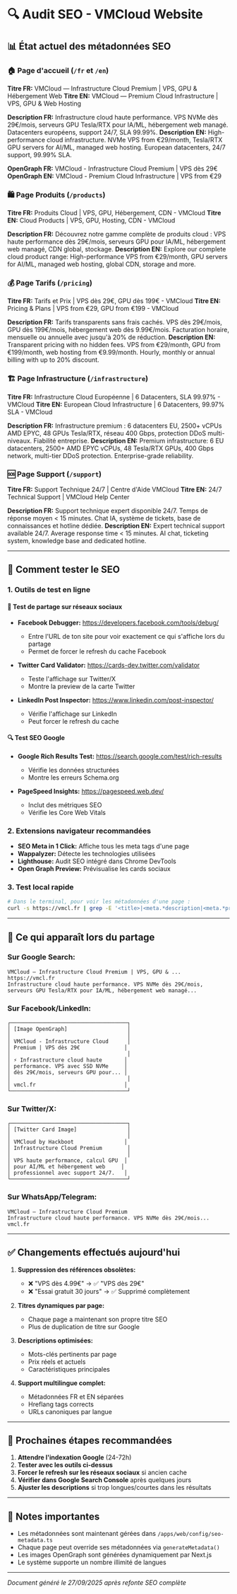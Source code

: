 # 🔍 Audit SEO - VMCloud Website

## 📊 État actuel des métadonnées SEO

### 🏠 Page d'accueil (`/fr` et `/en`)
**Titre FR:** VMCloud — Infrastructure Cloud Premium | VPS, GPU & Hébergement Web
**Titre EN:** VMCloud — Premium Cloud Infrastructure | VPS, GPU & Web Hosting

**Description FR:** Infrastructure cloud haute performance. VPS NVMe dès 29€/mois, serveurs GPU Tesla/RTX pour IA/ML, hébergement web managé. Datacenters européens, support 24/7, SLA 99.99%.
**Description EN:** High-performance cloud infrastructure. NVMe VPS from €29/month, Tesla/RTX GPU servers for AI/ML, managed web hosting. European datacenters, 24/7 support, 99.99% SLA.

**OpenGraph FR:** VMCloud - Infrastructure Cloud Premium | VPS dès 29€
**OpenGraph EN:** VMCloud - Premium Cloud Infrastructure | VPS from €29

### 🛍️ Page Produits (`/products`)
**Titre FR:** Produits Cloud | VPS, GPU, Hébergement, CDN - VMCloud
**Titre EN:** Cloud Products | VPS, GPU, Hosting, CDN - VMCloud

**Description FR:** Découvrez notre gamme complète de produits cloud : VPS haute performance dès 29€/mois, serveurs GPU pour IA/ML, hébergement web managé, CDN global, stockage.
**Description EN:** Explore our complete cloud product range: High-performance VPS from €29/month, GPU servers for AI/ML, managed web hosting, global CDN, storage and more.

### 💰 Page Tarifs (`/pricing`)
**Titre FR:** Tarifs et Prix | VPS dès 29€, GPU dès 199€ - VMCloud
**Titre EN:** Pricing & Plans | VPS from €29, GPU from €199 - VMCloud

**Description FR:** Tarifs transparents sans frais cachés. VPS dès 29€/mois, GPU dès 199€/mois, hébergement web dès 9.99€/mois. Facturation horaire, mensuelle ou annuelle avec jusqu'à 20% de réduction.
**Description EN:** Transparent pricing with no hidden fees. VPS from €29/month, GPU from €199/month, web hosting from €9.99/month. Hourly, monthly or annual billing with up to 20% discount.

### 🏗️ Page Infrastructure (`/infrastructure`)
**Titre FR:** Infrastructure Cloud Européenne | 6 Datacenters, SLA 99.97% - VMCloud
**Titre EN:** European Cloud Infrastructure | 6 Datacenters, 99.97% SLA - VMCloud

**Description FR:** Infrastructure premium : 6 datacenters EU, 2500+ vCPUs AMD EPYC, 48 GPUs Tesla/RTX, réseau 400 Gbps, protection DDoS multi-niveaux. Fiabilité entreprise.
**Description EN:** Premium infrastructure: 6 EU datacenters, 2500+ AMD EPYC vCPUs, 48 Tesla/RTX GPUs, 400 Gbps network, multi-tier DDoS protection. Enterprise-grade reliability.

### 🆘 Page Support (`/support`)
**Titre FR:** Support Technique 24/7 | Centre d'Aide VMCloud
**Titre EN:** 24/7 Technical Support | VMCloud Help Center

**Description FR:** Support technique expert disponible 24/7. Temps de réponse moyen < 15 minutes. Chat IA, système de tickets, base de connaissances et hotline dédiée.
**Description EN:** Expert technical support available 24/7. Average response time < 15 minutes. AI chat, ticketing system, knowledge base and dedicated hotline.

---

## 🔧 Comment tester le SEO

### 1. **Outils de test en ligne**

#### 📱 **Test de partage sur réseaux sociaux**
- **Facebook Debugger:** https://developers.facebook.com/tools/debug/
  - Entre l'URL de ton site pour voir exactement ce qui s'affiche lors du partage
  - Permet de forcer le refresh du cache Facebook

- **Twitter Card Validator:** https://cards-dev.twitter.com/validator
  - Teste l'affichage sur Twitter/X
  - Montre la preview de la carte Twitter

- **LinkedIn Post Inspector:** https://www.linkedin.com/post-inspector/
  - Vérifie l'affichage sur LinkedIn
  - Peut forcer le refresh du cache

#### 🔍 **Test SEO Google**
- **Google Rich Results Test:** https://search.google.com/test/rich-results
  - Vérifie les données structurées
  - Montre les erreurs Schema.org

- **PageSpeed Insights:** https://pagespeed.web.dev/
  - Inclut des métriques SEO
  - Vérifie les Core Web Vitals

### 2. **Extensions navigateur recommandées**

- **SEO Meta in 1 Click:** Affiche tous les meta tags d'une page
- **Wappalyzer:** Détecte les technologies utilisées
- **Lighthouse:** Audit SEO intégré dans Chrome DevTools
- **Open Graph Preview:** Prévisualise les cards sociaux

### 3. **Test local rapide**

```bash
# Dans le terminal, pour voir les métadonnées d'une page :
curl -s https://vmcl.fr | grep -E '<title>|<meta.*description|<meta.*property="og:'
```

---

## 📸 Ce qui apparaît lors du partage

### **Sur Google Search:**
```
VMCloud — Infrastructure Cloud Premium | VPS, GPU & ...
https://vmcl.fr
Infrastructure cloud haute performance. VPS NVMe dès 29€/mois,
serveurs GPU Tesla/RTX pour IA/ML, hébergement web managé...
```

### **Sur Facebook/LinkedIn:**
```
┌─────────────────────────────────────┐
│ [Image OpenGraph]                   │
│                                     │
│ VMCloud - Infrastructure Cloud      │
│ Premium | VPS dès 29€              │
│                                     │
│ ⚡ Infrastructure cloud haute       │
│ performance. VPS avec SSD NVMe     │
│ dès 29€/mois, serveurs GPU pour... │
│                                     │
│ vmcl.fr                            │
└─────────────────────────────────────┘
```

### **Sur Twitter/X:**
```
┌─────────────────────────────────────┐
│ [Twitter Card Image]                │
│                                     │
│ VMCloud by Hackboot                │
│ Infrastructure Cloud Premium        │
│                                     │
│ VPS haute performance, calcul GPU  │
│ pour AI/ML et hébergement web     │
│ professionnel avec support 24/7.   │
└─────────────────────────────────────┘
```

### **Sur WhatsApp/Telegram:**
```
VMCloud — Infrastructure Cloud Premium
Infrastructure cloud haute performance. VPS NVMe dès 29€/mois...
vmcl.fr
```

---

## ✅ Changements effectués aujourd'hui

1. **Suppression des références obsolètes:**
   - ❌ "VPS dès 4.99€" → ✅ "VPS dès 29€"
   - ❌ "Essai gratuit 30 jours" → ✅ Supprimé complètement

2. **Titres dynamiques par page:**
   - Chaque page a maintenant son propre titre SEO
   - Plus de duplication de titre sur Google

3. **Descriptions optimisées:**
   - Mots-clés pertinents par page
   - Prix réels et actuels
   - Caractéristiques principales

4. **Support multilingue complet:**
   - Métadonnées FR et EN séparées
   - Hreflang tags corrects
   - URLs canoniques par langue

---

## 🚀 Prochaines étapes recommandées

1. **Attendre l'indexation Google** (24-72h)
2. **Tester avec les outils ci-dessus**
3. **Forcer le refresh sur les réseaux sociaux** si ancien cache
4. **Vérifier dans Google Search Console** après quelques jours
5. **Ajuster les descriptions** si trop longues/courtes dans les résultats

---

## 📝 Notes importantes

- Les métadonnées sont maintenant gérées dans `/apps/web/config/seo-metadata.ts`
- Chaque page peut override ses métadonnées via `generateMetadata()`
- Les images OpenGraph sont générées dynamiquement par Next.js
- Le système supporte un nombre illimité de langues

---

*Document généré le 27/09/2025 après refonte SEO complète*